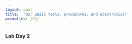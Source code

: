```yaml
---
layout: post
title:  "02: Basic tools, procedures, and electronics"
permalink: /02/
---
```


### Lab Day 2